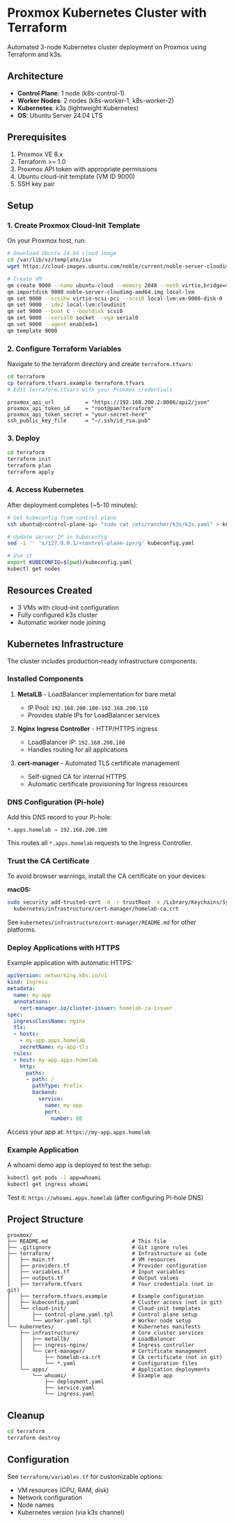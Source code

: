 # Proxmox Kubernetes Cluster with Terraform

Automated 3-node Kubernetes cluster deployment on Proxmox using Terraform and k3s.

## Architecture

- **Control Plane**: 1 node (k8s-control-1)
- **Worker Nodes**: 2 nodes (k8s-worker-1, k8s-worker-2)
- **Kubernetes**: k3s (lightweight Kubernetes)
- **OS**: Ubuntu Server 24.04 LTS

## Prerequisites

1. Proxmox VE 8.x
2. Terraform >= 1.0
3. Proxmox API token with appropriate permissions
4. Ubuntu cloud-init template (VM ID 9000)
5. SSH key pair

## Setup

### 1. Create Proxmox Cloud-Init Template

On your Proxmox host, run:

```bash
# Download Ubuntu 24.04 cloud image
cd /var/lib/vz/template/iso
wget https://cloud-images.ubuntu.com/noble/current/noble-server-cloudimg-amd64.img

# Create VM
qm create 9000 --name ubuntu-cloud --memory 2048 --net0 virtio,bridge=vmbr0
qm importdisk 9000 noble-server-cloudimg-amd64.img local-lvm
qm set 9000 --scsihw virtio-scsi-pci --scsi0 local-lvm:vm-9000-disk-0
qm set 9000 --ide2 local-lvm:cloudinit
qm set 9000 --boot c --bootdisk scsi0
qm set 9000 --serial0 socket --vga serial0
qm set 9000 --agent enabled=1
qm template 9000
```

### 2. Configure Terraform Variables

Navigate to the terraform directory and create `terraform.tfvars`:

```bash
cd terraform
cp terraform.tfvars.example terraform.tfvars
# Edit terraform.tfvars with your Proxmox credentials
```

```hcl
proxmox_api_url          = "https://192.168.200.2:8006/api2/json"
proxmox_api_token_id     = "root@pam!terraform"
proxmox_api_token_secret = "your-secret-here"
ssh_public_key_file      = "~/.ssh/id_rsa.pub"
```

### 3. Deploy

```bash
cd terraform
terraform init
terraform plan
terraform apply
```

### 4. Access Kubernetes

After deployment completes (~5-10 minutes):

```bash
# Get kubeconfig from control plane
ssh ubuntu@<control-plane-ip> "sudo cat /etc/rancher/k3s/k3s.yaml" > kubeconfig.yaml

# Update server IP in kubeconfig
sed -i '' 's/127.0.0.1/<control-plane-ip>/g' kubeconfig.yaml

# Use it
export KUBECONFIG=$(pwd)/kubeconfig.yaml
kubectl get nodes
```

## Resources Created

- 3 VMs with cloud-init configuration
- Fully configured k3s cluster
- Automatic worker node joining

## Kubernetes Infrastructure

The cluster includes production-ready infrastructure components:

### Installed Components

1. **MetalLB** - LoadBalancer implementation for bare metal
   - IP Pool: `192.168.200.100-192.168.200.110`
   - Provides stable IPs for LoadBalancer services

2. **Nginx Ingress Controller** - HTTP/HTTPS ingress
   - LoadBalancer IP: `192.168.200.100`
   - Handles routing for all applications

3. **cert-manager** - Automated TLS certificate management
   - Self-signed CA for internal HTTPS
   - Automatic certificate provisioning for Ingress resources

### DNS Configuration (Pi-hole)

Add this DNS record to your Pi-hole:

```
*.apps.homelab → 192.168.200.100
```

This routes all `*.apps.homelab` requests to the Ingress Controller.

### Trust the CA Certificate

To avoid browser warnings, install the CA certificate on your devices:

**macOS:**
```bash
sudo security add-trusted-cert -d -r trustRoot -k /Library/Keychains/System.keychain \
  kubernetes/infrastructure/cert-manager/homelab-ca.crt
```

See `kubernetes/infrastructure/cert-manager/README.md` for other platforms.

### Deploy Applications with HTTPS

Example application with automatic HTTPS:

```yaml
apiVersion: networking.k8s.io/v1
kind: Ingress
metadata:
  name: my-app
  annotations:
    cert-manager.io/cluster-issuer: homelab-ca-issuer
spec:
  ingressClassName: nginx
  tls:
  - hosts:
    - my-app.apps.homelab
    secretName: my-app-tls
  rules:
  - host: my-app.apps.homelab
    http:
      paths:
      - path: /
        pathType: Prefix
        backend:
          service:
            name: my-app
            port:
              number: 80
```

Access your app at: `https://my-app.apps.homelab`

### Example Application

A whoami demo app is deployed to test the setup:

```bash
kubectl get pods -l app=whoami
kubectl get ingress whoami
```

Test it: `https://whoami.apps.homelab` (after configuring Pi-hole DNS)

## Project Structure

```
proxmox/
├── README.md                           # This file
├── .gitignore                          # Git ignore rules
├── terraform/                          # Infrastructure as Code
│   ├── main.tf                         # VM resources
│   ├── providers.tf                    # Provider configuration
│   ├── variables.tf                    # Input variables
│   ├── outputs.tf                      # Output values
│   ├── terraform.tfvars                # Your credentials (not in git)
│   ├── terraform.tfvars.example        # Example configuration
│   ├── kubeconfig.yaml                 # Cluster access (not in git)
│   └── cloud-init/                     # Cloud-init templates
│       ├── control-plane.yaml.tpl      # Control plane setup
│       └── worker.yaml.tpl             # Worker node setup
└── kubernetes/                         # Kubernetes manifests
    ├── infrastructure/                 # Core cluster services
    │   ├── metallb/                    # LoadBalancer
    │   ├── ingress-nginx/              # Ingress controller
    │   └── cert-manager/               # Certificate management
    │       ├── homelab-ca.crt          # CA certificate (not in git)
    │       └── *.yaml                  # Configuration files
    └── apps/                           # Application deployments
        └── whoami/                     # Example app
            ├── deployment.yaml
            ├── service.yaml
            └── ingress.yaml
```

## Cleanup

```bash
cd terraform
terraform destroy
```

## Configuration

See `terraform/variables.tf` for customizable options:
- VM resources (CPU, RAM, disk)
- Network configuration
- Node names
- Kubernetes version (via k3s channel)
